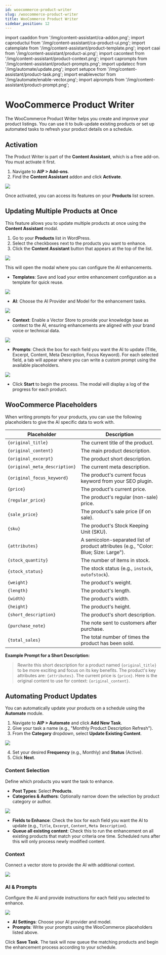 ```yaml
---
id: woocommerce-product-writer
slug: /woocommerce-product-writer
title: WooCommerce Product Writer
sidebar_position: 12
---
```


import caaddon from '/img/content-assistant/ca-addon.png';
import caproductui from '/img/content-assistant/ca-product-ui.png';
import catemplate from '/img/content-assistant/product-template.png';
import caai from '/img/content-assistant/product-ai.png';
import cacontext from '/img/content-assistant/product-context.png';
import caprompts from '/img/content-assistant/product-prompts.png';
import updatecc from '/img/automate/update.png';
import setupce from '/img/content-assistant/product-task.png';
import enablevector from '/img/automate/enable-vector.png';
import aiprompts from '/img/content-assistant/product-prompt.png';

# WooCommerce Product Writer

The WooCommerce Product Writer helps you create and improve your product listings. You can use it to bulk-update existing products or set up automated tasks to refresh your product details on a schedule.

## Activation

The Product Writer is part of the **Content Assistant**, which is a free add-on. You must activate it first.

1.  Navigate to **AIP > Add-ons**.
2.  Find the **Content Assistant** addon and click **Activate**.

<img src={caaddon}  />

Once activated, you can access its features on your **Products** list screen.

## Updating Multiple Products at Once

This feature allows you to update multiple products at once using the **Content Assistant** modal.

1.  Go to your **Products** list in WordPress.
2.  Select the checkboxes next to the products you want to enhance.
3.  Click the **Content Assistant** button that appears at the top of the list.

<img src={caproductui} />

This will open the modal where you can configure the AI enhancements.

-   **Templates**: Save and load your entire enhancement configuration as a template for quick reuse.
<img src={catemplate} />

-   **AI**: Choose the AI Provider and Model for the enhancement tasks.
<img src={caai} />

-   **Context**: Enable a Vector Store to provide your knowledge base as context to the AI, ensuring enhancements are aligned with your brand voice or technical data.
<img src={cacontext} />

-   **Prompts**: Check the box for each field you want the AI to update (Title, Excerpt, Content, Meta Description, Focus Keyword). For each selected field, a tab will appear where you can write a custom prompt using the available placeholders.
<img src={caprompts} />

-   Click **Start** to begin the process. The modal will display a log of the progress for each product.

## WooCommerce Placeholders

When writing prompts for your products, you can use the following placeholders to give the AI specific data to work with.

| Placeholder             | Description                                          |
|-------------------------|------------------------------------------------------|
| `{original_title}`      | The current title of the product.                    |
| `{original_content}`    | The main product description.                        |
| `{original_excerpt}`    | The product short description.                       |
| `{original_meta_description}` | The current meta description.               |
| `{original_focus_keyword}` | The product's current focus keyword from your SEO plugin. |
| `{price}`               | The product's current price.                         |
| `{regular_price}`       | The product's regular (non-sale) price.              |
| `{sale_price}`          | The product's sale price (if on sale).               |
| `{sku}`                 | The product's Stock Keeping Unit (SKU).              |
| `{attributes}`          | A semicolon-separated list of product attributes (e.g., "Color: Blue; Size: Large"). |
| `{stock_quantity}`      | The number of items in stock.                        |
| `{stock_status}`        | The stock status (e.g., `instock`, `outofstock`).    |
| `{weight}`              | The product's weight.                                |
| `{length}`              | The product's length.                                |
| `{width}`               | The product's width.                                 |
| `{height}`              | The product's height.                                |
| `{short_description}`   | The product's short description.                     |
| `{purchase_note}`       | The note sent to customers after purchase.           |
| `{total_sales}`         | The total number of times the product has been sold. |

**Example Prompt for a Short Description:**
> Rewrite this short description for a product named `{original_title}` to be more exciting and focus on its key benefits. The product's key attributes are: `{attributes}`. The current price is `{price}`. Here is the original content to use for context: `{original_content}`.

## Automating Product Updates

You can automatically update your products on a schedule using the **Automate** module.

1.  Navigate to **AIP > Automate** and click **Add New Task**.
2.  Give your task a name (e.g., "Monthly Product Description Refresh").
3.  From the **Category** dropdown, select **Update Existing Content**.

<img src={updatecc} />

4.  Set your desired **Frequency** (e.g., Monthly) and **Status** (Active).
5.  Click **Next**.

### Content Selection

Define which products you want the task to enhance.

-   **Post Types**: Select **Products**.
-   **Categories & Authors**: Optionally narrow down the selection by product category or author.

<img src={setupce} />

-   **Fields to Enhance**: Check the box for each field you want the AI to update (e.g., `Title`, `Excerpt`, `Content`, `Meta Description`).
-   **Queue all existing content**: Check this to run the enhancement on all existing products that match your criteria one time. Scheduled runs after this will only process newly modified content.

### Context
Connect a vector store to provide the AI with additional context.

<img src={enablevector}  />

### AI & Prompts
Configure the AI and provide instructions for each field you selected to enhance.

<img src={aiprompts} />

-   **AI Settings**: Choose your AI provider and model.
-   **Prompts**: Write your prompts using the WooCommerce placeholders listed above.

Click **Save Task**. The task will now queue the matching products and begin the enhancement process according to your schedule.